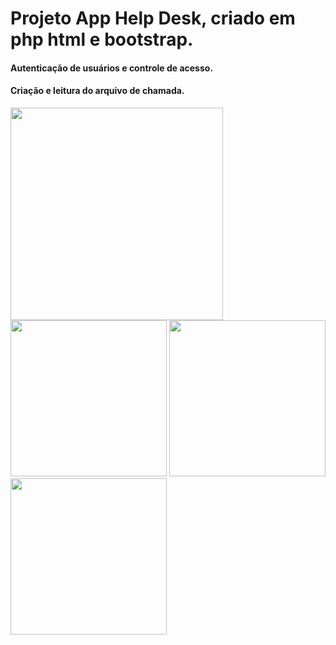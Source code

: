 # Projeto  App Help Desk, criado em php html e bootstrap.

#### Autenticação de usuários e controle de acesso.
#### Criação e leitura do arquivo de chamada.


<div>

<img height="340px" src= "https://user-images.githubusercontent.com/41459321/151728789-8f21dbff-4052-4602-ad93-6e9ebda93f21.png">

<img height="250px" src= "https://user-images.githubusercontent.com/41459321/151728899-dd699b73-0fb8-4529-8dd2-eb439dfd0824.png">

<img height="250px" src= "https://user-images.githubusercontent.com/41459321/151729003-ec7eef4d-aabd-4301-b48a-301dbb32414f.png">

<img height="250px" src= "https://user-images.githubusercontent.com/41459321/151729079-82ebed52-ef46-466b-82b6-634d4ff54de7.png">

</div>
